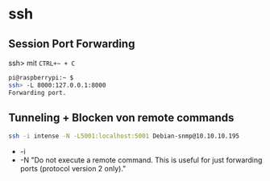 # ssh
## Session Port Forwarding
ssh> mit `CTRL+~ + C`

```bash
pi@raspberrypi:~ $ 
ssh> -L 8000:127.0.0.1:8000
Forwarding port.
```

## Tunneling + Blocken von remote commands
```bash
ssh -i intense -N -L5001:localhost:5001 Debian-snmp@10.10.10.195
```
- -i <keyfile>
- -N "Do not execute a remote command. This is useful for just forwarding ports (protocol version 2 only)."

